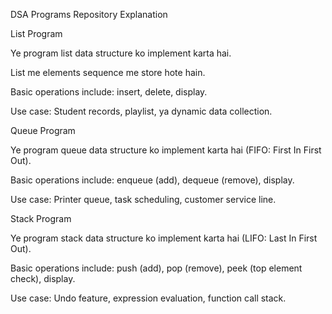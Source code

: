 DSA Programs Repository Explanation

List Program

Ye program list data structure ko implement karta hai.

List me elements sequence me store hote hain.

Basic operations include: insert, delete, display.

Use case: Student records, playlist, ya dynamic data collection.

Queue Program

Ye program queue data structure ko implement karta hai (FIFO: First In First Out).

Basic operations include: enqueue (add), dequeue (remove), display.

Use case: Printer queue, task scheduling, customer service line.

Stack Program

Ye program stack data structure ko implement karta hai (LIFO: Last In First Out).

Basic operations include: push (add), pop (remove), peek (top element check), display.

Use case: Undo feature, expression evaluation, function call stack.
